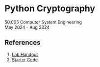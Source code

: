# Python Cryptography
50.005 Computer System Engineering  
May 2024 - Aug 2024

## References

1. [Lab Handout](https://natalieagus.github.io/50005/labs/07-encryption#task-1-1)
2. [Starter Code](https://github.com/natalieagus/nslab2.git)